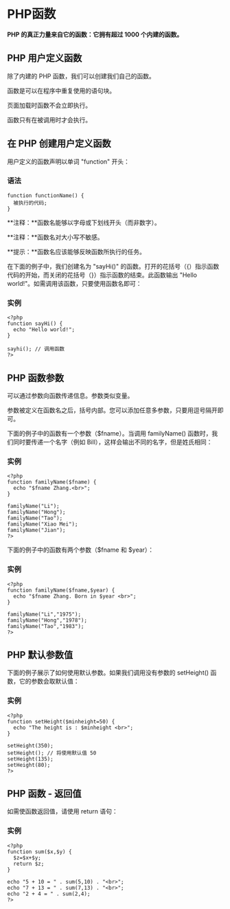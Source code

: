 # PHP函数

**PHP 的真正力量来自它的函数：它拥有超过 1000 个内建的函数。**

## PHP 用户定义函数

除了内建的 PHP 函数，我们可以创建我们自己的函数。

函数是可以在程序中重复使用的语句块。

页面加载时函数不会立即执行。

函数只有在被调用时才会执行。

## 在 PHP 创建用户定义函数

用户定义的函数声明以单词 "function" 开头：

### 语法

```
function functionName() {
  被执行的代码;
}
```

**注释：**函数名能够以字母或下划线开头（而非数字）。

**注释：**函数名对大小写不敏感。

**提示：**函数名应该能够反映函数所执行的任务。

在下面的例子中，我们创建名为 "sayHi()" 的函数。打开的花括号（{）指示函数代码的开始，而关闭的花括号（}）指示函数的结束。此函数输出 "Hello world!"。如需调用该函数，只要使用函数名即可：

### 实例

```
<?php
function sayHi() {
  echo "Hello world!";
}

sayhi(); // 调用函数
?>
```

## PHP 函数参数

可以通过参数向函数传递信息。参数类似变量。

参数被定义在函数名之后，括号内部。您可以添加任意多参数，只要用逗号隔开即可。

下面的例子中的函数有一个参数（$fname）。当调用 familyName() 函数时，我们同时要传递一个名字（例如 Bill），这样会输出不同的名字，但是姓氏相同：

### 实例

```
<?php
function familyName($fname) {
  echo "$fname Zhang.<br>";
}

familyName("Li");
familyName("Hong");
familyName("Tao");
familyName("Xiao Mei");
familyName("Jian");
?>
```

下面的例子中的函数有两个参数（$fname 和 $year）：

### 实例

```
<?php
function familyName($fname,$year) {
  echo "$fname Zhang. Born in $year <br>";
}

familyName("Li","1975");
familyName("Hong","1978");
familyName("Tao","1983");
?>
```

## PHP 默认参数值

下面的例子展示了如何使用默认参数。如果我们调用没有参数的 setHeight() 函数，它的参数会取默认值：

### 实例

```
<?php
function setHeight($minheight=50) {
  echo "The height is : $minheight <br>";
}

setHeight(350);
setHeight(); // 将使用默认值 50
setHeight(135);
setHeight(80);
?>
```

## PHP 函数 - 返回值

如需使函数返回值，请使用 return 语句：

### 实例

```
<?php
function sum($x,$y) {
  $z=$x+$y;
  return $z;
}

echo "5 + 10 = " . sum(5,10) . "<br>";
echo "7 + 13 = " . sum(7,13) . "<br>";
echo "2 + 4 = " . sum(2,4);
?>
```

